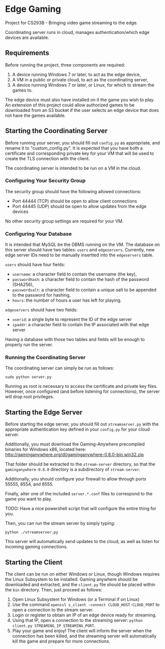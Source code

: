 # Edge Gaming
Project for CS293B - Bringing video game streaming to the edge.

Coordinating server runs in cloud, manages authentication/which edge devices are available.

## Requirements
Before running the project, three components are required:
  1. A device running Windows 7 or later, to act as the edge device,
  2. A VM in a public or private cloud, to act as the coordinating server,
  3. A device running Windows 7 or later, or Linux, for which to stream the games to.

The edge device must also have installed on it the game you wish to play. An extension of this project could allow authorized games to be downloaded from an S3 bucket if the user selects an edge device that does not have the games available.

## Starting the Coordinating Server
Before running your server, you should fill out `config.py` as appropriate, and rename it to "custom_config.py". It is expected that you have both a certificate and corresponding private key for your VM that will be used to create the TLS connection with the client.

The coordinating server is intended to be run on a VM in the cloud.

### Configuring Your Security Group
The security group should have the following allowed connections:
 - Port 44444 (TCP) should be open to allow client connections  
 - Port 44445 (UDP) should be open to allow updates from the edge devices

No other security group settings are required for your VM.

### Configuring Your Database
It is intended that MySQL be the DBMS running on the VM. The database on this server should have two tables: `users` and `edgeservers`. Currently, new edge server IDs need to be manually insertted into the `edgeservers` table.

`users` should have four fields:
  - `username`: a character field to contain the username (the key),
  - `passwordhash`: a character field to contain the hash of the password (SHA256),
  - `passwordsalt`: a character field to contain a unique salt to be appended to the password for hashing,
  - `hours`: the number of hours a user has left for playing.

`edgeservers` should have two fields:
  - `userid`: a single byte to represent the ID of the edge server
  - `ipaddr`: a character field to contain the IP associated with that edge server

Having a database with those two tables and fields will be enough to properly run the server.

### Running the Coordinating Server
The coordinating server can simply be run as follows:
```
sudo python server.py
```
Running as root is necessary to access the certificate and private key files. However, once configured (and before listening for connections), the server will drop root privileges.


## Starting the Edge Server
Before starting the edge server, you should fill out `streamserver.py` with the appropriate authentication key defined in your `config.py` for your cloud server. 

Additionally, you must download the Gaming-Anywhere precompiled binaries for Windows x86, located here: http://gaminganywhere.org/dl/gaminganywhere-0.8.0-bin.win32.zip

That folder should be extracted to the `stream-server` directory, so that the `gaminganywhere-0.8.0` directory is a subdirectory of `stream-server`.

Additionally, you should configure your firewall to allow through ports 55555, 8554, and 8555. 

Finally, alter one of the included `server.*.conf` files to correspond to the game you want to play.

TODO: Have a nice powershell script that will configure the entire thing for you.

Then, you can run the stream server by simply typing:
```
python ./streamserver.py
```
This server will automatically send updates to the cloud, as well as listen for incoming gaming connections.

## Starting the Client
The client can be run on either Windows or Linux, though Windows requires the Linux Subsystem to be installed. Gaming anywhere should be downloaded and extracted, and the `client.py` file should be placed within the `bin` directory. Then, just proceed as follows:
  1. Open Linux Subsystem for Windows (or a Terminal if on Linux)
  2. Use the command `openssl s_client -connect CLOUD_HOST:CLOUD_PORT` to open a connection to the stream server.
  3. Login or register to obtain an IP of an edge device ready for streaming.
  4. Using that IP, open a connection to the streaming server: `python client.py STREAMING_IP STREAMING_PORT`.
  5. Play your game and enjoy! The client will inform the server when the connection has been killed, and the streaming server will automatically kill the game and prepare for more connections.